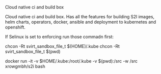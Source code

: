 Cloud native ci and build box

Cloud native ci and build box. Has all the features for building S2I images, helm charts, operators, docker, ansible and deployment to kubernetes and openshift.

If Selinux is set to enforcing run those commadn first:

chcon -Rt svirt_sandbox_file_t $(HOME)/.kube 
chcon -Rt svirt_sandbox_file_t $(pwd)

docker run -it -v $HOME/.kube:/root/.kube -v $(pwd):/src -w /src xrowgmbh/s2i bash
